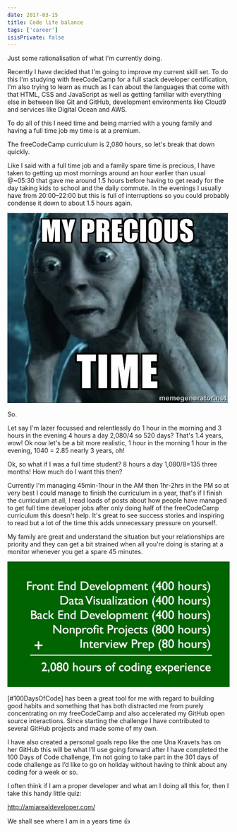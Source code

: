 ```yaml
---
date: 2017-03-15
title: Code life balance
tags: ['career']
isisPrivate: false
---
```


Just some rationalisation of what I'm currently doing.

Recently I have decided that I'm going to improve my current skill
set. To do this I'm studying with freeCodeCamp for a full stack
developer certification, I'm also trying to learn as much as I can
about the languages that come with that HTML, CSS and JavaScript as
well as getting familiar with everything else in between like Git and
GitHub, development environments like Cloud9 and services like Digital
Ocean and AWS.

To do all of this I need time and being married with a young family
and having a full time job my time is at a premium.

The freeCodeCamp curriculum is 2,080 hours, so let's break that down
quickly.

Like I said with a full time job and a family spare time is precious,
I have taken to getting up most mornings around an hour earlier than
usual @~05:30 that gave me around 1.5 hours before having to get ready
for the day taking kids to school and the daily commute. In the
evenings I usually have from 20:00–22:00 but this is full of
interruptions so you could probably condense it down to about 1.5
hours again.

![](./gollum.jpg)

So.

Let say I'm lazer focussed and relentlessly do 1 hour in the morning
and 3 hours in the evening 4 hours a day 2,080/4 so 520 days? That's
1.4 years, wow! Ok now let's be a bit more realistic, 1 hour in the
morning 1 hour in the evening, 1040 = 2.85 nearly 3 years, oh!

Ok, so what if I was a full time student? 8 hours a day 1,080/8=135
three months! How much do I want this then?

Currently I'm managing 45min-1hour in the AM then 1hr-2hrs in the PM
so at very best I could manage to finish the curriculum in a year,
that's if I finish the curriculum at all, I read loads of posts about
how people have managed to get full time developer jobs after only
doing half of the freeCodeCamp curriculum this doesn't help. It's
great to see success stories and inspiring to read but a lot of the
time this adds unnecessary pressure on yourself.

My family are great and understand the situation but your
relationships are priority and they can get a bit strained when all
you're doing is staring at a monitor whenever you get a spare 45
minutes.

![](./fccbreakdown.jpg)

[#100DaysOfCode] has been a great tool for me with regard to building
good habits and something that has both distracted me from purely
concentrating on my freeCodeCamp and also accelerated my GitHub open
source interactions. Since starting the challenge I have contributed
to several GitHub projects and made some of my own.

I have also created a personal goals repo like the one Una Kravets has
on her GitHub this will be what I’ll use going forward after I have
completed the 100 Days of Code challenge, I’m not going to take part
in the 301 days of code challenge as I’d like to go on holiday without
having to think about any coding for a week or so.

I often think if I am a proper developer and what am I doing all this
for, then I take this handy little quiz:

http://amiarealdeveloper.com/

We shall see where I am in a years time 👍

[100daysofcode]:
  https://medium.freecodecamp.com/start-2017-with-the-100daysofcode-improved-and-updated-18ce604b237b
